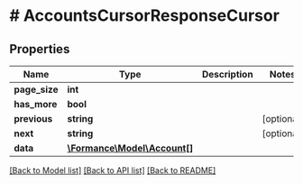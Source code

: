# # AccountsCursorResponseCursor

## Properties

Name | Type | Description | Notes
------------ | ------------- | ------------- | -------------
**page_size** | **int** |  |
**has_more** | **bool** |  |
**previous** | **string** |  | [optional]
**next** | **string** |  | [optional]
**data** | [**\Formance\Model\Account[]**](Account.md) |  |

[[Back to Model list]](../../README.md#models) [[Back to API list]](../../README.md#endpoints) [[Back to README]](../../README.md)
